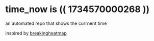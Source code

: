 # time_now is (( 1734570000268 ))

an automated repo that shows the currnent time

inspired by [breakingheatmap](https://github.com/breakingheatmap/breakingheatmap)